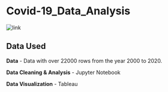 # Covid-19_Data_Analysis


![link]([https://user-images.githubusercontent.com/56026296/229609893-b7b1f261-5941-45af-8322-1ccb2535d36b.png](https://public.tableau.com/app/profile/payal.bhandwalkar5619/viz/Covid-19DataAnalysis_16917674800750/Covid-19DataAnalysis))

## Data Used

**Data** - Data with over 22000 rows from the year 2000 to 2020.

**Data Cleaning & Analysis** - Jupyter Notebook

**Data Visualization** - Tableau

